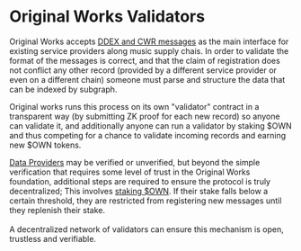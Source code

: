 # Original Works Validators

Original Works accepts [DDEX and CWR messages](../../../build/technical-overview/supporting-industry-standards/) as the main interface for existing service providers along music supply chais. In order to validate the format of the messages is correct, and that the claim of registration does not conflict any other record (provided by a different service provider or even on a different chain) someone must parse and structure the data that can be indexed by subgraph.&#x20;

Original works runs this process on its own "validator" contract in a transparent way (by submitting ZK proof for each new record) so anyone can validate it, and additionally anyone can run a validator by staking $OWN and thus competing for a chance to validate incoming records and earning new $OWN tokens.

[Data Providers](../../../protocol/personas/data-providers.md) may be verified or unverified, but beyond the simple verification that requires some level of trust in the Original Works foundation, additional steps are required to ensure the protocol is truly decentralized; This involves [staking  $OWN](broken-reference). If their stake falls below a certain threshold, they are restricted from registering new messages until they replenish their stake. \
\
A decentralized network of validators can ensure this mechanism is open, trustless and verifiable.

